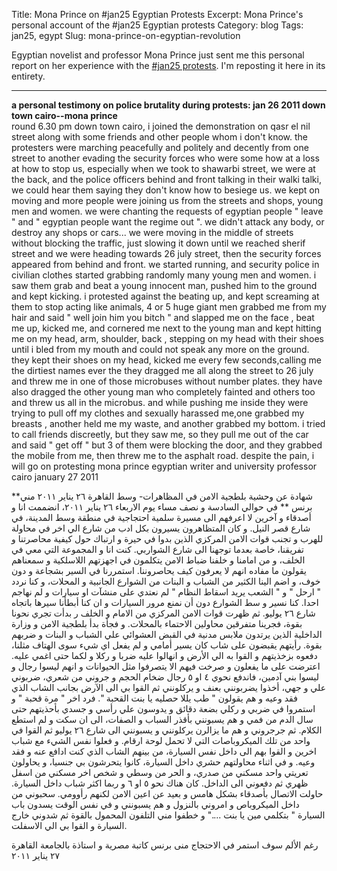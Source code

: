 Title: Mona Prince on &#35;jan25 Egyptian Protests 
Excerpt: Mona Prince's personal account of the &#35;jan25 Egyptian protests
Category: blog
Tags: jan25, egypt
Slug: mona-prince-on-egyptian-revolution


Egyptian novelist and professor Mona Prince just sent me this personal report on her experience with the [#jan25 protests](http://en.wikipedia.org/wiki/2011_Egyptian_protests). I'm reposting it here in its entirety.

---

**a personal testimony on police brutality during protests: jan 26 2011 down town cairo--mona prince**  
round 6.30 pm down town cairo, i joined the demonstration on qasr el nil street along with some friends and other people whom i don't know. the protesters were marching  peacefully and politely and decently from one street to another evading the security forces who were some how at a loss at how to stop us, especially when we took to shawarbi street, we were at the back, and the police officers behind and front talking in their walki talki, we could hear them saying they don't know how to besiege us. we kept on moving and more people were joining us from the streets and shops, young men and women. we were chanting the requests of egyptian people " leave " and " egyptian people want the regime out ". we didn't attack any body, or destroy any shops or cars... we were moving in the middle of streets without blocking the traffic, just slowing it down until we reached sherif street and we were heading towards 26 july street, then the security forces appeared from behind and front. we started running, and  security police in civilian clothes started grabbing randomly many young men and women. i saw them grab and beat a young innocent man, pushed him to the ground and kept kicking. i protested against the beating up, and kept screaming at them to stop acting like animals, 4 or 5 huge giant men grabbed me from my hair and said " well join him you bitch " and slapped me on the face , beat me up, kicked me, and cornered me next to the young man and kept hitting me on my head, arm, shoulder, back , stepping on my head with their shoes until i bled from my mouth and could not speak any more on the ground. they kept their shoes on my head, kicked me every few seconds,calling me the dirtiest names ever the they dragged me all along the street to 26 july and threw me in one of those microbuses without number plates. they have also dragged the other young man who completely fainted and others too and threw us all in the microbus. and while pushing me inside they were trying to pull off my clothes and sexually harassed me,one grabbed my breasts , another held me my waste, and another grabbed my bottom. i tried to call friends discreetly, but they saw me, so they pull me out of the car and said " get off " but 3 of them were blocking the door, and they grabbed the mobile from me, then threw me to the asphalt road.
despite the pain, i will go on protesting
mona prince
egyptian writer and university professor
cairo january 27 2011

**شهادة عن وحشية بلطجية الامن في المظاهرات- وسط القاهرة ٢٦ يناير ٢٠١١ مني برنس
**
في حوالي السادسة و نصف مساء يوم الاربعاء ٢٦ يناير ٢٠١١، انضممت انا و أصدقاء و آخرين لا اعرفهم الى مسيرة سلمية احتجاجية في منطقة وسط المدينة، في شارع قصر النيل. و كان المتظاهرون يسيرون بكل ادب من شارع الي اخر في محاولة للهرب و تجنب قوات الامن المركزي الذين بدوا في حيرة و ارتباك حول كيفية محاصرتنا و تفريقنا، خاصة بعدما توجهنا الى شارع الشواربي. كنت انا و المجموعة التي معي في الخلف، و من امامنا و خلفنا ضباط الامن يتكلمون في اجهزتهم اللاسلكية و سمعناهم يقولون ما مفاده انهم لا يعرفون كيف يحاصروننا. استمررنا في السير بشجاعة و دون خوف، و اضم الينا الكثير من الشباب و البنات من الشوارع الجانبية و المحلات، و كنا نردد " ارحل " و " الشعب يريد اسقاط النظام " لم نعتدي على منشآت او سيارات و لم نهاجم احدا. كنا نسير و سط الشوارع دون أن نمنع مرور السيارات و ان كنا أبطأنا سيرها باتجاه شارع ٢٦ يوليو. ثم ظهرت قوات الامن المركزي من الامام و الخلف ر بدأت تجري نحونا بقوة، فجرينا متفرقين محاولين الاحتماء بالمحلات. و فجأة بدأ بلطجية الامن و وزارة الداخلية الذين يرتدون ملابس مدنية في القبض العشوائي علي الشباب و البنات و ضربهم بقوة. رأيتهم يقبضون على شاب كان يسير أمامي و لم يفعل اي شيء سوى الهتاف مثلنا، دفعوه بزخذيتهم و القوا به الي الأرض و انهالوا عليه ضربا و ركلا و لكما حتى اغمي عليه. اعترضت على ما يفعلون و صرخت فيهم الا يتصرفوا مثل الحيوانات و انهم ليسوا رجال و ليسوا بني آدمين، فاندفع نحوي ٤ او ٥ رجال ضخام الحجم و جروني من شعري، ضربوني علي و جهي، أخذوا يضربونني بعنف و يركلونني ثم القوا بي الى الآرض بجانب الشاب الذي فقد وعيه و هم يقولون " طب يللا حصليه يا بنت القحبة ".  فرد اخر " مرة قحبة " و استمروا في ضربي و ركلي بضعة دقائق و يدوسون علي رأسي و جسدي بأحذيتهم حتى سال الدم من فمي و هم يسبونني بأقذر السباب و الصفات، الى ان سكت و لم استطع الكلام. ثم جرجروني و هم ما يزالرن يركلونني و يسبونني الى شارع ٢٦ يوليو ثم القوا في واحد من تلك الميكروباصات التي لا تحمل لوحة ارقام. و فعلوا نفس الشيء مع شباب اخرين و القوا بهم الى داخل نفس السيارة، من بينهم الشاب الذي كنت ادافع عنه و فقد وعيه. و في اثناء محاولتهم حشري داخل السيارة، كانوا يتحرشون بي جنسيا، و يحاولون تعريتي واحد مسكني من صدري، و الحر من وسطي و شخص اخر مسكني من اسفل ظهري ثم دفعوني الى الداخل.  كان هناك نحو ٥ او ٦ و ربما اكثر شباب داخل السيارة. حاولت الاتصال بأصدقاء بشكل هامس و بعيد عن اعين الامن لكنهم رأوومي. سحبوني من داخل الميكروباص و امروني بالنزول و هم يسبونني و في نفس الوقت يسدون باب السيارة  " بتكلمي مين يا بنت ...." و خطفوا مني التلفون المحمول بالقوة ثم شدوني خارج السيارة و القوا بي الي الاسفلت.

رغم الألم سوف استمر في الاحتجاج
منى برنس
كاتبة مصرية و استاذة بالجامعة
القاهرة ٢٧ يناير ٢٠١١
